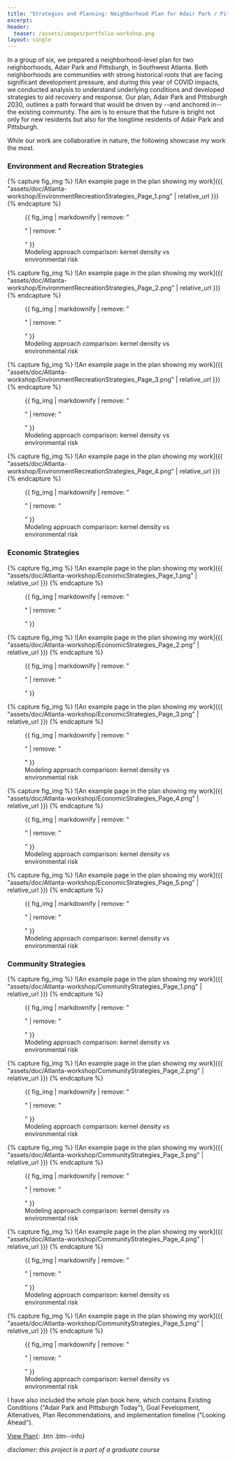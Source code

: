 ```yaml
---
title: "Strategies and Planning: Neighborhood Plan for Adair Park / Pittsburgh, Atlanta"
excerpt: 
header:
  teaser: /assets/images/portfolio-workshop.png
layout: single
---
```


In a group of six, we prepared a neighborhood-level plan for two neighborhoods, Adair Park and Pittsburgh, in Southwest Atlanta. Both neighborhoods are communities with strong historical roots that are facing significant development pressure, and during this year of COVID impacts, we conducted analysis to understand underlying conditions and developed strategies to aid recovery and response. Our plan, Adair Park and Pittsburgh 2030, outlines a path forward that would be driven by --and anchored in-- the existing community. The aim is to ensure that the future is bright not only for new residents but also for the longtime residents of Adair Park and Pittsburgh.

While our work are collaborative in nature, the following showcase my work the most.
### Environment and Recreation Strategies
{% capture fig_img %}
![An example page in the plan showing my work]({{ "assets/doc/Atlanta-workshop/EnvironmentRecreationStrategies_Page_1.png" | relative_url }})
{% endcapture %}
<figure>
  {{ fig_img | markdownify | remove: "<p>" | remove: "</p>" }}
  <figcaption>Modeling approach comparison: kernel density vs environmental risk</figcaption>
</figure>

{% capture fig_img %}
![An example page in the plan showing my work]({{ "assets/doc/Atlanta-workshop/EnvironmentRecreationStrategies_Page_2.png" | relative_url }})
{% endcapture %}
<figure>
  {{ fig_img | markdownify | remove: "<p>" | remove: "</p>" }}
  <figcaption>Modeling approach comparison: kernel density vs environmental risk</figcaption>
</figure>

{% capture fig_img %}
![An example page in the plan showing my work]({{ "assets/doc/Atlanta-workshop/EnvironmentRecreationStrategies_Page_3.png" | relative_url }})
{% endcapture %}
<figure>
  {{ fig_img | markdownify | remove: "<p>" | remove: "</p>" }}
  <figcaption>Modeling approach comparison: kernel density vs environmental risk</figcaption>
</figure>

{% capture fig_img %}
![An example page in the plan showing my work]({{ "assets/doc/Atlanta-workshop/EnvironmentRecreationStrategies_Page_4.png" | relative_url }})
{% endcapture %}
<figure>
  {{ fig_img | markdownify | remove: "<p>" | remove: "</p>" }}
  <figcaption>Modeling approach comparison: kernel density vs environmental risk</figcaption>
</figure>

### Economic Strategies
{% capture fig_img %}
![An example page in the plan showing my work]({{ "assets/doc/Atlanta-workshop/EconomicStrategies_Page_1.png" | relative_url }})
{% endcapture %}
<figure>
  {{ fig_img | markdownify | remove: "<p>" | remove: "</p>" }}
</figure>

{% capture fig_img %}
![An example page in the plan showing my work]({{ "assets/doc/Atlanta-workshop/EconomicStrategies_Page_2.png" | relative_url }})
{% endcapture %}
<figure>
  {{ fig_img | markdownify | remove: "<p>" | remove: "</p>" }}
</figure>

{% capture fig_img %}
![An example page in the plan showing my work]({{ "assets/doc/Atlanta-workshop/EconomicStrategies_Page_3.png" | relative_url }})
{% endcapture %}
<figure>
  {{ fig_img | markdownify | remove: "<p>" | remove: "</p>" }}
  <figcaption>Modeling approach comparison: kernel density vs environmental risk</figcaption>
</figure>

{% capture fig_img %}
![An example page in the plan showing my work]({{ "assets/doc/Atlanta-workshop/EconomicStrategies_Page_4.png" | relative_url }})
{% endcapture %}
<figure>
  {{ fig_img | markdownify | remove: "<p>" | remove: "</p>" }}
  <figcaption>Modeling approach comparison: kernel density vs environmental risk</figcaption>
</figure>

{% capture fig_img %}
![An example page in the plan showing my work]({{ "assets/doc/Atlanta-workshop/EconomicStrategies_Page_5.png" | relative_url }})
{% endcapture %}
<figure>
  {{ fig_img | markdownify | remove: "<p>" | remove: "</p>" }}
  <figcaption>Modeling approach comparison: kernel density vs environmental risk</figcaption>
</figure>

### Community Strategies
{% capture fig_img %}
![An example page in the plan showing my work]({{ "assets/doc/Atlanta-workshop/CommunityStrategies_Page_1.png" | relative_url }})
{% endcapture %}
<figure>
  {{ fig_img | markdownify | remove: "<p>" | remove: "</p>" }}
  <figcaption>Modeling approach comparison: kernel density vs environmental risk</figcaption>
</figure>

{% capture fig_img %}
![An example page in the plan showing my work]({{ "assets/doc/Atlanta-workshop/CommunityStrategies_Page_2.png" | relative_url }})
{% endcapture %}
<figure>
  {{ fig_img | markdownify | remove: "<p>" | remove: "</p>" }}
  <figcaption>Modeling approach comparison: kernel density vs environmental risk</figcaption>
</figure>

{% capture fig_img %}
![An example page in the plan showing my work]({{ "assets/doc/Atlanta-workshop/CommunityStrategies_Page_3.png" | relative_url }})
{% endcapture %}
<figure>
  {{ fig_img | markdownify | remove: "<p>" | remove: "</p>" }}
  <figcaption>Modeling approach comparison: kernel density vs environmental risk</figcaption>
</figure>

{% capture fig_img %}
![An example page in the plan showing my work]({{ "assets/doc/Atlanta-workshop/CommunityStrategies_Page_4.png" | relative_url }})
{% endcapture %}
<figure>
  {{ fig_img | markdownify | remove: "<p>" | remove: "</p>" }}
  <figcaption>Modeling approach comparison: kernel density vs environmental risk</figcaption>
</figure>

{% capture fig_img %}
![An example page in the plan showing my work]({{ "assets/doc/Atlanta-workshop/CommunityStrategies_Page_5.png" | relative_url }})
{% endcapture %}
<figure>
  {{ fig_img | markdownify | remove: "<p>" | remove: "</p>" }}
  <figcaption>Modeling approach comparison: kernel density vs environmental risk</figcaption>
</figure>


I have also included the whole plan book here, which contains Existing Conditions ("Adair Park and Pittsburgh Today"), Goal Fevelopment, Altenatives, Plan Recommendations, and implementation timeline ("Looking Ahead").

[View Plan](https://github.com/gillianzhaoxz/web/blob/master/assets/doc/workshopAtlanta_planBook.pdf){: .btn .btn--info}

_disclamer: this project is a part of a graduate course_
